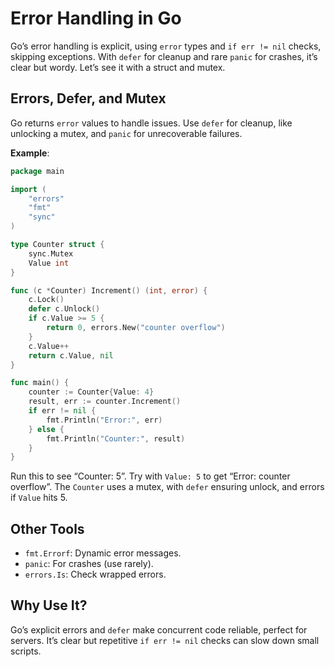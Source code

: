 # Error Handling in Go

Go’s error handling is explicit, using `error` types and `if err != nil` checks, skipping exceptions. With `defer` for cleanup and rare `panic` for crashes, it’s clear but wordy. Let’s see it with a struct and mutex.

## Errors, Defer, and Mutex

Go returns `error` values to handle issues. Use `defer` for cleanup, like unlocking a mutex, and `panic` for unrecoverable failures.

**Example**:

```go
package main

import (
    "errors"
    "fmt"
    "sync"
)

type Counter struct {
    sync.Mutex
    Value int
}

func (c *Counter) Increment() (int, error) {
    c.Lock()
    defer c.Unlock()
    if c.Value >= 5 {
        return 0, errors.New("counter overflow")
    }
    c.Value++
    return c.Value, nil
}

func main() {
    counter := Counter{Value: 4}
    result, err := counter.Increment()
    if err != nil {
        fmt.Println("Error:", err)
    } else {
        fmt.Println("Counter:", result)
    }
}
```

Run this to see “Counter: 5”. Try with `Value: 5` to get “Error: counter overflow”. The `Counter` uses a mutex, with `defer` ensuring unlock, and errors if `Value` hits 5.

## Other Tools

- `fmt.Errorf`: Dynamic error messages.
- `panic`: For crashes (use rarely).
- `errors.Is`: Check wrapped errors.

## Why Use It?

Go’s explicit errors and `defer` make concurrent code reliable, perfect for servers. It’s clear but repetitive `if err != nil` checks can slow down small scripts.
